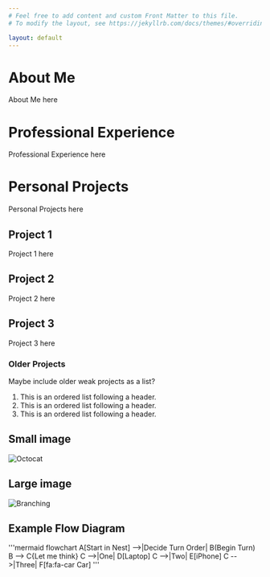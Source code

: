 ```yaml
---
# Feel free to add content and custom Front Matter to this file.
# To modify the layout, see https://jekyllrb.com/docs/themes/#overriding-theme-defaults

layout: default
---
```


# About Me

About Me here

# Professional Experience

Professional Experience here

# Personal Projects

Personal Projects here

## Project 1

Project 1 here

## Project 2

Project 2 here

## Project 3

Project 3 here

### Older Projects

Maybe include older weak projects as a list?

1.  This is an ordered list following a header.
2.  This is an ordered list following a header.
3.  This is an ordered list following a header.


## Small image

![Octocat](https://github.githubassets.com/images/icons/emoji/octocat.png)

## Large image

![Branching](https://guides.github.com/activities/hello-world/branching.png)

## Example Flow Diagram 

'''mermaid
flowchart
    A[Start in Nest] -->|Decide Turn Order| B(Begin Turn)
    B --> C{Let me think}
    C -->|One| D[Laptop]
    C -->|Two| E[iPhone]
    C -->|Three| F[fa:fa-car Car]
'''	